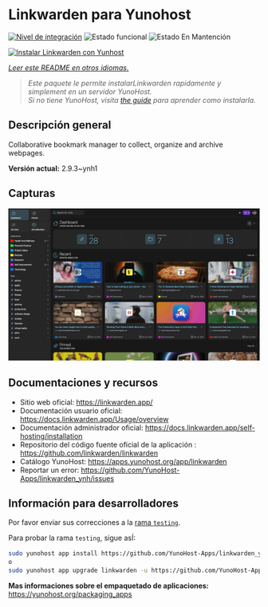 <!--
Este archivo README esta generado automaticamente<https://github.com/YunoHost/apps/tree/master/tools/readme_generator>
No se debe editar a mano.
-->

# Linkwarden para Yunohost

[![Nivel de integración](https://apps.yunohost.org/badge/integration/linkwarden)](https://ci-apps.yunohost.org/ci/apps/linkwarden/)
![Estado funcional](https://apps.yunohost.org/badge/state/linkwarden)
![Estado En Mantención](https://apps.yunohost.org/badge/maintained/linkwarden)

[![Instalar Linkwarden con Yunhost](https://install-app.yunohost.org/install-with-yunohost.svg)](https://install-app.yunohost.org/?app=linkwarden)

*[Leer este README en otros idiomas.](./ALL_README.md)*

> *Este paquete le permite instalarLinkwarden rapidamente y simplement en un servidor YunoHost.*  
> *Si no tiene YunoHost, visita [the guide](https://yunohost.org/install) para aprender como instalarla.*

## Descripción general

Collaborative bookmark manager to collect, organize and archive webpages.


**Versión actual:** 2.9.3~ynh1

## Capturas

![Captura de Linkwarden](./doc/screenshots/dashboard.jpg)

## Documentaciones y recursos

- Sitio web oficial: <https://linkwarden.app/>
- Documentación usuario oficial: <https://docs.linkwarden.app/Usage/overview>
- Documentación administrador oficial: <https://docs.linkwarden.app/self-hosting/installation>
- Repositorio del código fuente oficial de la aplicación : <https://github.com/linkwarden/linkwarden>
- Catálogo YunoHost: <https://apps.yunohost.org/app/linkwarden>
- Reportar un error: <https://github.com/YunoHost-Apps/linkwarden_ynh/issues>

## Información para desarrolladores

Por favor enviar sus correcciones a la [rama `testing`](https://github.com/YunoHost-Apps/linkwarden_ynh/tree/testing).

Para probar la rama `testing`, sigue asÍ:

```bash
sudo yunohost app install https://github.com/YunoHost-Apps/linkwarden_ynh/tree/testing --debug
o
sudo yunohost app upgrade linkwarden -u https://github.com/YunoHost-Apps/linkwarden_ynh/tree/testing --debug
```

**Mas informaciones sobre el empaquetado de aplicaciones:** <https://yunohost.org/packaging_apps>

